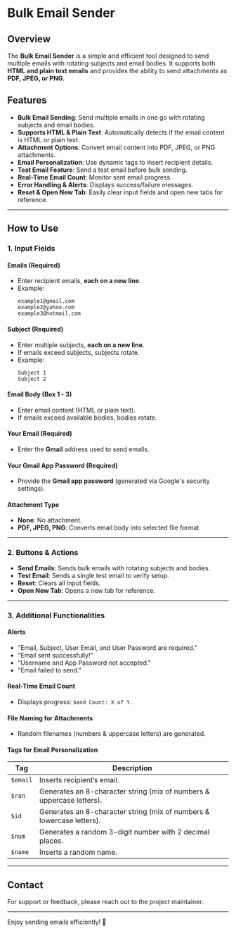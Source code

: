 # Bulk Email Sender

## Overview
The **Bulk Email Sender** is a simple and efficient tool designed to send multiple emails with rotating subjects and email bodies. It supports both **HTML and plain text emails** and provides the ability to send attachments as **PDF, JPEG, or PNG**.

## Features
- **Bulk Email Sending**: Send multiple emails in one go with rotating subjects and email bodies.
- **Supports HTML & Plain Text**: Automatically detects if the email content is HTML or plain text.
- **Attachment Options**: Convert email content into PDF, JPEG, or PNG attachments.
- **Email Personalization**: Use dynamic tags to insert recipient details.
- **Test Email Feature**: Send a test email before bulk sending.
- **Real-Time Email Count**: Monitor sent email progress.
- **Error Handling & Alerts**: Displays success/failure messages.
- **Reset & Open New Tab**: Easily clear input fields and open new tabs for reference.

---

## How to Use
### 1. Input Fields
#### Emails (Required)
- Enter recipient emails, **each on a new line**.
- Example:
  ```
  example1@gmail.com
  example2@yahoo.com
  example3@hotmail.com
  ```

#### Subject (Required)
- Enter multiple subjects, **each on a new line**.
- If emails exceed subjects, subjects rotate.
- Example:
  ```
  Subject 1
  Subject 2
  ```

#### Email Body (Box 1 - 3)
- Enter email content (HTML or plain text).
- If emails exceed available bodies, bodies rotate.

#### Your Email (Required)
- Enter the **Gmail** address used to send emails.

#### Your Gmail App Password (Required)
- Provide the **Gmail app password** (generated via Google's security settings).

#### Attachment Type
- **None**: No attachment.
- **PDF, JPEG, PNG**: Converts email body into selected file format.

---

### 2. Buttons & Actions
- **Send Emails**: Sends bulk emails with rotating subjects and bodies.
- **Test Email**: Sends a single test email to verify setup.
- **Reset**: Clears all input fields.
- **Open New Tab**: Opens a new tab for reference.

---

### 3. Additional Functionalities
#### Alerts
- "Email, Subject, User Email, and User Password are required."
- "Email sent successfully!"
- "Username and App Password not accepted."
- "Email failed to send."

#### Real-Time Email Count
- Displays progress: `Send Count: X of Y`.

#### File Naming for Attachments
- Random filenames (numbers & uppercase letters) are generated.

#### Tags for Email Personalization
| Tag  | Description |
|------|------------|
| `$email` | Inserts recipient’s email. |
| `$ran` | Generates an 8-character string (mix of numbers & uppercase letters). |
| `$id` | Generates an 8-character string (mix of numbers & lowercase letters). |
| `$num` | Generates a random 3-digit number with 2 decimal places. |
| `$name` | Inserts a random name. |

---

## Contact
For support or feedback, please reach out to the project maintainer.

---

Enjoy sending emails efficiently! 🚀
